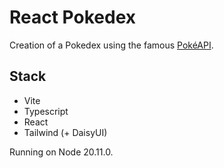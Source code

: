 # React Pokedex

Creation of a Pokedex using the famous [PokéAPI](https://pokeapi.co/).

## Stack

- Vite
- Typescript
- React
- Tailwind (+ DaisyUI)

Running on Node 20.11.0.